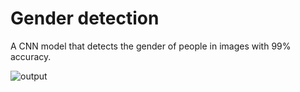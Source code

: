 # Gender detection
A CNN model that detects the gender of people in images with 99% accuracy.

![output](https://github.com/user-attachments/assets/9903c6be-f1b2-447d-b756-2fb8ccab6463)
